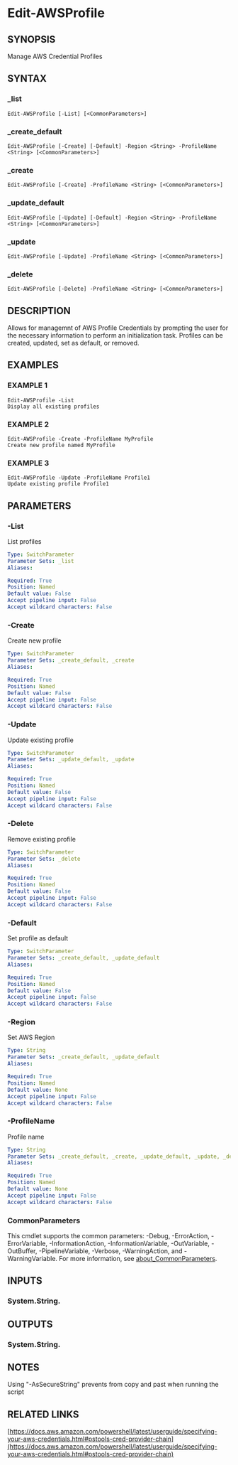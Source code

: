 # Edit-AWSProfile

## SYNOPSIS
Manage AWS Credential Profiles

## SYNTAX

### _list
```
Edit-AWSProfile [-List] [<CommonParameters>]
```

### _create_default
```
Edit-AWSProfile [-Create] [-Default] -Region <String> -ProfileName <String> [<CommonParameters>]
```

### _create
```
Edit-AWSProfile [-Create] -ProfileName <String> [<CommonParameters>]
```

### _update_default
```
Edit-AWSProfile [-Update] [-Default] -Region <String> -ProfileName <String> [<CommonParameters>]
```

### _update
```
Edit-AWSProfile [-Update] -ProfileName <String> [<CommonParameters>]
```

### _delete
```
Edit-AWSProfile [-Delete] -ProfileName <String> [<CommonParameters>]
```

## DESCRIPTION
Allows for managemnt of AWS Profile Credentials by prompting the user
for the necessary information to perform an initialization task.
Profiles can be created, updated, set as default, or removed.

## EXAMPLES

### EXAMPLE 1
```
Edit-AWSProfile -List
Display all existing profiles
```

### EXAMPLE 2
```
Edit-AWSProfile -Create -ProfileName MyProfile
Create new profile named MyProfile
```

### EXAMPLE 3
```
Edit-AWSProfile -Update -ProfileName Profile1
Update existing profile Profile1
```

## PARAMETERS

### -List
List profiles

```yaml
Type: SwitchParameter
Parameter Sets: _list
Aliases:

Required: True
Position: Named
Default value: False
Accept pipeline input: False
Accept wildcard characters: False
```

### -Create
Create new profile

```yaml
Type: SwitchParameter
Parameter Sets: _create_default, _create
Aliases:

Required: True
Position: Named
Default value: False
Accept pipeline input: False
Accept wildcard characters: False
```

### -Update
Update existing profile

```yaml
Type: SwitchParameter
Parameter Sets: _update_default, _update
Aliases:

Required: True
Position: Named
Default value: False
Accept pipeline input: False
Accept wildcard characters: False
```

### -Delete
Remove existing profile

```yaml
Type: SwitchParameter
Parameter Sets: _delete
Aliases:

Required: True
Position: Named
Default value: False
Accept pipeline input: False
Accept wildcard characters: False
```

### -Default
Set profile as default

```yaml
Type: SwitchParameter
Parameter Sets: _create_default, _update_default
Aliases:

Required: True
Position: Named
Default value: False
Accept pipeline input: False
Accept wildcard characters: False
```

### -Region
Set AWS Region

```yaml
Type: String
Parameter Sets: _create_default, _update_default
Aliases:

Required: True
Position: Named
Default value: None
Accept pipeline input: False
Accept wildcard characters: False
```

### -ProfileName
Profile name

```yaml
Type: String
Parameter Sets: _create_default, _create, _update_default, _update, _delete
Aliases:

Required: True
Position: Named
Default value: None
Accept pipeline input: False
Accept wildcard characters: False
```

### CommonParameters
This cmdlet supports the common parameters: -Debug, -ErrorAction, -ErrorVariable, -InformationAction, -InformationVariable, -OutVariable, -OutBuffer, -PipelineVariable, -Verbose, -WarningAction, and -WarningVariable. For more information, see [about_CommonParameters](http://go.microsoft.com/fwlink/?LinkID=113216).

## INPUTS

### System.String.
## OUTPUTS

### System.String.
## NOTES
Using "-AsSecureString" prevents from copy and past when running the script

## RELATED LINKS

[https://docs.aws.amazon.com/powershell/latest/userguide/specifying-your-aws-credentials.html#pstools-cred-provider-chain](https://docs.aws.amazon.com/powershell/latest/userguide/specifying-your-aws-credentials.html#pstools-cred-provider-chain)

